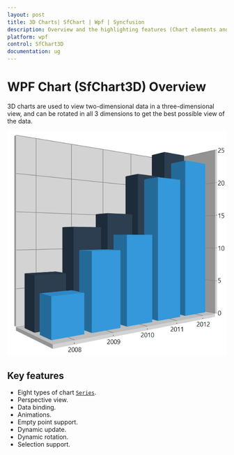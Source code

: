 ```yaml
---
layout: post
title: 3D Charts| SfChart | Wpf | Syncfusion
description: Overview and the highlighting features (Chart elements and interactive features) of the Essential WPF Chart (SfChart3D)
platform: wpf
control: SfChart3D
documentation: ug
---
```


# WPF Chart (SfChart3D) Overview 

3D charts are used to view two-dimensional data in a three-dimensional view, and can be rotated in all 3 dimensions to get the best possible view of the data.

![3D support in WPF Chart](3D-Charts_images/Charts-3D.png)


## Key features

* Eight types of chart [`Series`](https://help.syncfusion.com/cr/cref_files/wpf/Syncfusion.SfChart.WPF~Syncfusion.UI.Xaml.Charts.SfChart3D~Series.html).
* Perspective view.
* Data binding.
* Animations.
* Empty point support.
* Dynamic update.
* Dynamic rotation.
* Selection support.

